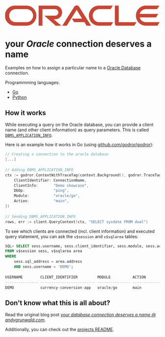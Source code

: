 ![Oracle logo](../images/oracle-logo.png)

# your _Oracle_ connection deserves a name

Examples on how to assign a particular name to a [Oracle Database](https://www.oracle.com/de/database/technologies/appdev/xe.html) connection.

Programmming languages:

- [Go](./go)
- [Python](./python)

## How it works

While executing a query on the Oracle database, you can provide a client name (and other client information) as query parameters.
This is called [`DBMS_APPLICATION_INFO`](https://docs.oracle.com/en/database/oracle/oracle-database/18/arpls/DBMS_APPLICATION_INFO.html#GUID-14484F86-44F2-4B34-B34E-0C873D323EAD).

Here is an example how it works in Go (using [github.com/godror/godror](https://github.com/godror/godror)):

```go
// Creating a connection to the oracle database
[...]

// Adding DBMS_APPLICATION_INFO
ctx := godror.ContextWithTraceTag(context.Background(), godror.TraceTag{
    ClientIdentifier: ConnectionName,
    ClientInfo:       "Demo showcase",
    DbOp:             "ping",
    Module:           "oracle/go",
    Action:           "main",
})

// Sending DBMS_APPLICATION_INFO
rows, err := client.QueryContext(ctx, "SELECT sysdate FROM dual")
```

To see which clients are connected (incl. client information) and executed query statement, you can ask the `v$session` and `v$sqlarea` tables:

```sql
SQL> SELECT sess.username, sess.client_identifier, sess.module, sess.action, area.sql_text
FROM v$session sess, v$sqlarea area
WHERE
    sess.sql_address = area.address
    AND sess.username = 'DEMO';

USERNAME        CLIENT_IDENTIFIER         MODULE          ACTION          SQL_TEXT
--------------- ------------------------- --------------- --------------- ---------------------------
DEMO            currency-conversion-app   oracle/go       main            SELECT sysdate FROM dual
```

## Don't know what this is all about?

Read the original blog post [_your database connection deserves a name @ andygrunwald.com_](https://andygrunwald.com/blog/your-database-connection-deserves-a-name/ "Article your database connection deserves a name at Andy Grunwalds blog").

Additionally, you can check out the [projects README](https://github.com/andygrunwald/your-connection-deserves-a-name#readme).